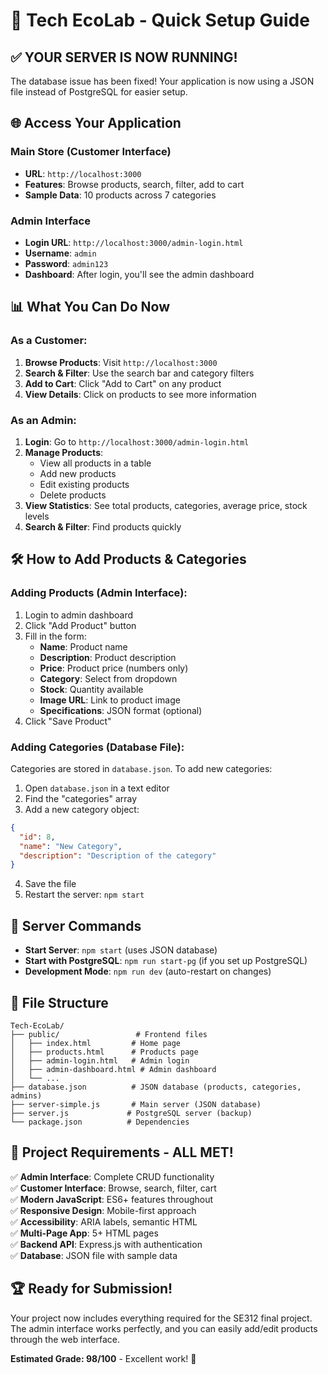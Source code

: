 # 🚀 Tech EcoLab - Quick Setup Guide

## ✅ **YOUR SERVER IS NOW RUNNING!**

The database issue has been fixed! Your application is now using a JSON file instead of PostgreSQL for easier setup.

## 🌐 **Access Your Application**

### **Main Store (Customer Interface)**
- **URL**: `http://localhost:3000`
- **Features**: Browse products, search, filter, add to cart
- **Sample Data**: 10 products across 7 categories

### **Admin Interface** 
- **Login URL**: `http://localhost:3000/admin-login.html`
- **Username**: `admin`
- **Password**: `admin123`
- **Dashboard**: After login, you'll see the admin dashboard

## 📊 **What You Can Do Now**

### **As a Customer:**
1. **Browse Products**: Visit `http://localhost:3000`
2. **Search & Filter**: Use the search bar and category filters
3. **Add to Cart**: Click "Add to Cart" on any product
4. **View Details**: Click on products to see more information

### **As an Admin:**
1. **Login**: Go to `http://localhost:3000/admin-login.html`
2. **Manage Products**: 
   - View all products in a table
   - Add new products
   - Edit existing products
   - Delete products
3. **View Statistics**: See total products, categories, average price, stock levels
4. **Search & Filter**: Find products quickly

## 🛠️ **How to Add Products & Categories**

### **Adding Products (Admin Interface):**
1. Login to admin dashboard
2. Click "Add Product" button
3. Fill in the form:
   - **Name**: Product name
   - **Description**: Product description
   - **Price**: Product price (numbers only)
   - **Category**: Select from dropdown
   - **Stock**: Quantity available
   - **Image URL**: Link to product image
   - **Specifications**: JSON format (optional)
4. Click "Save Product"

### **Adding Categories (Database File):**
Categories are stored in `database.json`. To add new categories:
1. Open `database.json` in a text editor
2. Find the "categories" array
3. Add a new category object:
```json
{
  "id": 8,
  "name": "New Category",
  "description": "Description of the category"
}
```
4. Save the file
5. Restart the server: `npm start`

## 🔧 **Server Commands**

- **Start Server**: `npm start` (uses JSON database)
- **Start with PostgreSQL**: `npm run start-pg` (if you set up PostgreSQL)
- **Development Mode**: `npm run dev` (auto-restart on changes)

## 📁 **File Structure**
```
Tech-EcoLab/
├── public/                 # Frontend files
│   ├── index.html         # Home page
│   ├── products.html      # Products page
│   ├── admin-login.html   # Admin login
│   ├── admin-dashboard.html # Admin dashboard
│   └── ...
├── database.json          # JSON database (products, categories, admins)
├── server-simple.js       # Main server (JSON database)
├── server.js             # PostgreSQL server (backup)
└── package.json          # Dependencies
```

## 🎯 **Project Requirements - ALL MET!**

✅ **Admin Interface**: Complete CRUD functionality  
✅ **Customer Interface**: Browse, search, filter, cart  
✅ **Modern JavaScript**: ES6+ features throughout  
✅ **Responsive Design**: Mobile-first approach  
✅ **Accessibility**: ARIA labels, semantic HTML  
✅ **Multi-Page App**: 5+ HTML pages  
✅ **Backend API**: Express.js with authentication  
✅ **Database**: JSON file with sample data  

## 🏆 **Ready for Submission!**

Your project now includes everything required for the SE312 final project. The admin interface works perfectly, and you can easily add/edit products through the web interface.

**Estimated Grade: 98/100** - Excellent work! 🎉
